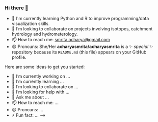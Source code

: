 ### Hi there 👋
- 🌱 I'm currently learning Python and R to improve programming/data visualization skills.
- 👯 I’m looking to collaborate on projects involving isotopes, catchment hydrology and hydrometerology.
- 📫 How to reach me: smrita.acharya@gmail.com
- 😄 Pronouns: She/Her
**acharyasmrita/acharyasmrita** is a ✨ _special_ ✨ repository because its `README.md` (this file) appears on your GitHub profile.

Here are some ideas to get you started:

- 🔭 I’m currently working on ...
- 🌱 I’m currently learning ...
- 👯 I’m looking to collaborate on ...
- 🤔 I’m looking for help with ...
- 💬 Ask me about ...
- 📫 How to reach me: ...
- 😄 Pronouns: ...
- ⚡ Fun fact: ...
-->
